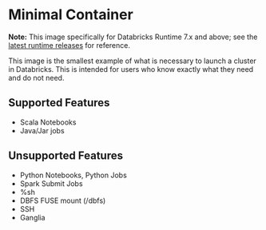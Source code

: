 # Minimal Container

**Note:** This image specifically for Databricks Runtime 7.x and above; see the [latest runtime releases](https://docs.databricks.com/release-notes/runtime/releases.html#databricks-runtime-releases) for reference. 

This image is the smallest example of what is necessary to launch a cluster in Databricks.
This is intended for users who know exactly what they need and do not need.

## Supported Features
  - Scala Notebooks
  - Java/Jar jobs

## Unsupported Features
  - Python Notebooks, Python Jobs
  - Spark Submit Jobs
  - %sh
  - DBFS FUSE mount (/dbfs)
  - SSH
  - Ganglia
